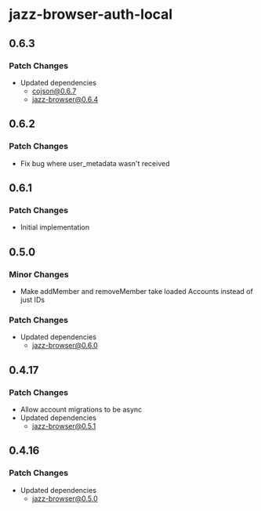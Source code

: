 # jazz-browser-auth-local

## 0.6.3

### Patch Changes

- Updated dependencies
  - cojson@0.6.7
  - jazz-browser@0.6.4

## 0.6.2

### Patch Changes

- Fix bug where user_metadata wasn't received

## 0.6.1

### Patch Changes

- Initial implementation

## 0.5.0

### Minor Changes

- Make addMember and removeMember take loaded Accounts instead of just IDs

### Patch Changes

- Updated dependencies
  - jazz-browser@0.6.0

## 0.4.17

### Patch Changes

- Allow account migrations to be async
- Updated dependencies
  - jazz-browser@0.5.1

## 0.4.16

### Patch Changes

- Updated dependencies
  - jazz-browser@0.5.0
